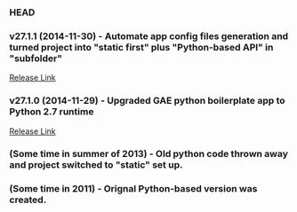 ### HEAD

### v27.1.1 (2014-11-30) - Automate app config files generation and turned project into "static first" plus "Python-based API" in "subfolder"
[Release Link](https://github.com/dvdotsenko/server-configs-gae-python/releases/tag/27.1.1)

### v27.1.0 (2014-11-29) - Upgraded GAE python boilerplate app to Python 2.7 runtime
[Release Link](https://github.com/dvdotsenko/server-configs-gae-python/releases/tag/27.1.0)

### (Some time in summer of 2013) - Old python code thrown away and project switched to "static" set up.

### (Some time in 2011) - Orignal Python-based version was created.
